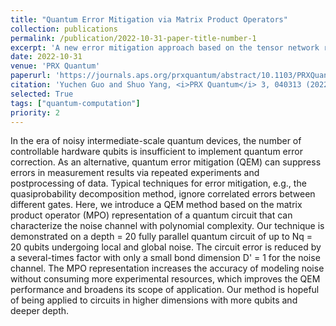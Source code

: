 ```yaml
---
title: "Quantum Error Mitigation via Matrix Product Operators"
collection: publications
permalink: /publication/2022-10-31-paper-title-number-1
excerpt: 'A new error mitigation approach based on the tensor network representation of the noise channels.'
date: 2022-10-31
venue: 'PRX Quantum'
paperurl: 'https://journals.aps.org/prxquantum/abstract/10.1103/PRXQuantum.3.040313'
citation: 'Yuchen Guo and Shuo Yang, <i>PRX Quantum</i> 3, 040313 (2022).'
selected: True
tags: ["quantum-computation"]
priority: 2
---
```

In the era of noisy intermediate-scale quantum devices, the number of controllable hardware qubits is insufficient to implement quantum error correction. As an alternative, quantum error mitigation (QEM) can suppress errors in measurement results via repeated experiments and postprocessing of data. Typical techniques for error mitigation, e.g., the quasiprobability decomposition method, ignore correlated errors between different gates. Here, we introduce a QEM method based on the matrix product operator (MPO) representation of a quantum circuit that can characterize the noise channel with polynomial complexity. Our technique is demonstrated on a depth = 20 fully parallel quantum circuit of up to Nq = 20 qubits undergoing local and global noise. The circuit error is reduced by a several-times factor with only a small bond dimension D' = 1 for the noise channel. The MPO representation increases the accuracy of modeling noise without consuming more experimental resources, which improves the QEM performance and broadens its scope of application. Our method is hopeful of being applied to circuits in higher dimensions with more qubits and deeper depth.
